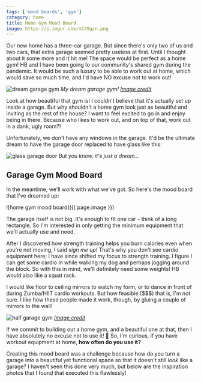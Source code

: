 ```yaml
---
tags: ['mood boards', 'gym']
category: home
title: Home Gym Mood Board
image: https://i.imgur.com/xC49gzn.png
---
```


Our new home has a three-car garage. But since there's only two of us and two cars, that extra garage seemed pretty useless at first. Until I thought about it some more and it hit me! The space would be perfect as a home gym! HB and I have been going to our community's shared gym during the pandemic. It would be such a luxury to be able to work out at home, which would save so much time, and I'd have NO excuse not to work out!

![dream garage gym](https://i.imgur.com/XtbGgJk.jpg)
*My dream garage gym! [Image credit](https://jennyreimold.com/blog-jenny-reimold/create-a-stylish-garage-gym)*

Look at how beautiful that gym is! I couldn't believe that it's actually set up inside a garage. But why shouldn't a home gym look just as beautiful and inviting as the rest of the house? I want to feel excited to go in and enjoy being in there. Because who likes to work out, and on top of that, work out in a dank, ugly room?!

Unfortunately, we don't have any windows in the garage. It'd be the ultimate dream to have the garage door replaced to have glass like this:

![glass garage door](https://i.imgur.com/BLG5xlC.jpg)
*But you know, it's just a dream...*

## Garage Gym Mood Board

In the meantime, we'll work with what we've got. So here's the mood board that I've dreamed up:

![home gym mood board]({{ page.image }})

The garage itself is not big. It's enough to fit one car - think of a long rectangle. So I'm interested in only getting the minimum equipment that we'll actually use and need.

After I discovered how strength training helps you burn calories even when you're not moving, I said *sign me up!* That's why you don't see cardio equipment here; I have since shifted my focus to strength training. I figure I can get some cardio in while walking my dog and perhaps jogging around the block. So with this in mind, we'll definitely need some weights! HB would also like a squat rack.

I would like floor to ceiling mirrors to watch my form, or to dance in front of during Zumba/HIIT cardio workouts. But how feasible ($$$) that is, I'm not sure. I like how these people made it work, though, by gluing a couple of mirrors to the wall!

![half garage gym](https://i.imgur.com/K1LFp7A.jpg)
*[Image credit](https://www.lelaburris.com/small-home-gym-budget/)*

If we commit to building out a home gym, and a beautiful one at that, then I have absolutely no excuse not to use it! :grimacing: So, I'm curious, if you have workout equipment at home, **how often do you use it?**

Creating this mood board was a challenge because how do you turn a garage into a beautiful yet functional space so that it doesn't still *look* like a garage? I haven't seen this done very much, but below are the inspiration photos that I found that executed this flawlessly!

<div class="text-center">
    <a data-pin-do="embedBoard" data-pin-board-width="900" data-pin-scale-height="500" data-pin-scale-width="80" href="https://www.pinterest.com/heyletsplaywithdirt/gym/"></a>
</div>